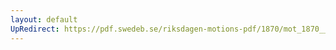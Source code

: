 ```yaml
---
layout: default
UpRedirect: https://pdf.swedeb.se/riksdagen-motions-pdf/1870/mot_1870__ak__00048/mot_1870__ak__00048_003.pdf
---
```

